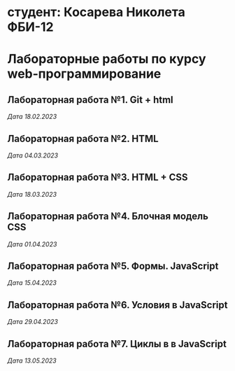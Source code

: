 # студент: Косарева Николета ФБИ-12

# Лабораторные работы по курсу web-программирование

## Лабораторная работа №1. Git + html

*Дата 18.02.2023*

## Лабораторная работа №2. HTML

*Дата 04.03.2023*

## Лабораторная работа №3. HTML + CSS

*Дата 18.03.2023*

## Лабораторная работа №4. Блочная модель CSS

*Дата 01.04.2023*

## Лабораторная работа №5. Формы. JavaScript

*Дата 15.04.2023*

## Лабораторная работа №6. Условия в JavaScript

*Дата 29.04.2023*

## Лабораторная работа №7. Циклы в в JavaScript

*Дата 13.05.2023*
